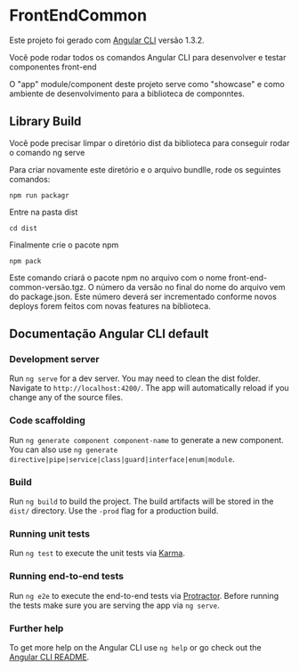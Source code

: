 # FrontEndCommon

Este projeto foi gerado com [Angular CLI](https://github.com/angular/angular-cli) versão 1.3.2.

Você pode rodar todos os comandos Angular CLI para desenvolver e testar componentes front-end

O "app" module/component deste projeto serve como "showcase" e como ambiente de desenvolvimento para
a biblioteca de componntes.

## Library Build

Você pode precisar limpar o diretório dist da biblioteca para conseguir rodar o comando ng serve

Para criar novamente este diretório e o arquivo bundlle, rode os seguintes comandos:

```shell
npm run packagr
```

Entre na pasta dist

```shell
cd dist
```
Finalmente crie o pacote npm

```shell
npm pack
```

Este comando criará o pacote npm no arquivo com o nome front-end-common-versão.tgz.
O número da versão no final do nome do arquivo vem do package.json. Este número deverá ser incrementado conforme 
novos deploys forem feitos com novas features na biblioteca.

## Documentação Angular CLI default

### Development server

Run `ng serve` for a dev server. You may need to clean the dist folder. Navigate to `http://localhost:4200/`. The app will automatically reload if you change any of the source files.

### Code scaffolding

Run `ng generate component component-name` to generate a new component. You can also use `ng generate directive|pipe|service|class|guard|interface|enum|module`.

### Build

Run `ng build` to build the project. The build artifacts will be stored in the `dist/` directory. Use the `-prod` flag for a production build.

### Running unit tests

Run `ng test` to execute the unit tests via [Karma](https://karma-runner.github.io).

### Running end-to-end tests

Run `ng e2e` to execute the end-to-end tests via [Protractor](http://www.protractortest.org/).
Before running the tests make sure you are serving the app via `ng serve`.

### Further help

To get more help on the Angular CLI use `ng help` or go check out the [Angular CLI README](https://github.com/angular/angular-cli/blob/master/README.md).
